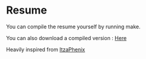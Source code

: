 # Resume

You can compile the resume yourself by running make.

You can also download a compiled version :
[Here](https://github.com/genfinternet/Resume/releases/download/V1.0/resume-fr.pdf)


Heavily inspired from [ItzaPhenix](https://github.com/ItzaPhenix/resume)
